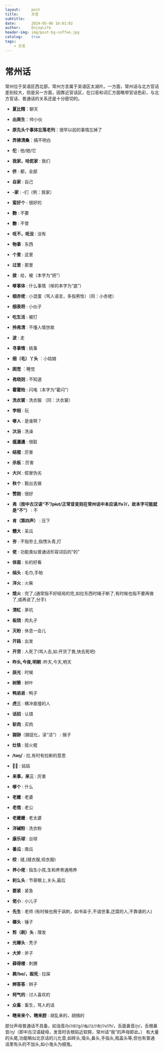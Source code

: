 ```yaml
---
layout:     post
title:      方言
subtitle:   
date:       2024-05-06 16:01:02
author:     EnjoyLife
header-img: img/post-bg-coffee.jpg
catalog:    true
tags:
    - 方言
---
```




# 常州话

常州位于吴语区西北部，常州方言属于吴语区太湖片。一方面，常州话与北方官话差别较大，但是另一方面，因靠近官话区，在口音和词汇方面略带官话色彩，与北方官话、普通话的关系还是十分密切的。



- **夏比精**：聊天

- **出美生**：帅小伙

- **原先头个事体忘落老列**：很早以前的事情忘掉了

- **弄拂清桑**：搞不明白

- **佗** : 他/她/它
- **我家，哈伲家** : 我们
- **侪** : 都，全部
- **自家** : 自己
- **-家** : -们（例：我家）
- **蛮好个** : 很好的
- **覅** : 不要
- **朆** : 不曾
- **呒不，呒没** : 没有
- **物事** : 东西
- **个里** : 这里
- **过里** : 那里
- **拨** : 给，被（本字为“把”）
- **嗲事体** : 什么事情（嗲的本字为“底”）
- **细赤佬** : 小混蛋（骂人语言，多指男性）（同：小赤佬）
- **细表将** : 小伙子
- **吃生活** : 被打
- **拎弗清** : 不懂人情世故
- **波** : 走
- **寻事情** : 挑事
- **细（毛）丫头** ：小姑娘
- **困觉** ：睡觉
- **弗晓则** : 不知道
- **霍霍险** : 闪电（本字为“霍闪”）
- **洗衣裳** : 洗衣服 （同：汏衣裳）
- **孛相** : 玩
- **嗲人** : 是谁啊？
- **汏浴** : 洗澡
- **瘟邋遢** : 很脏
- **结棍** : 厉害
- **杀板**：厉害
- **大兴** : 假冒伪劣
- **秋个** : 豁出去做
- **赞刚** : 很好
- **弗（按中古汉语“不”/pɨut/正常音变则在常州话中本应读/fəʔ/，故本字可能就是“不”）** : 不
- **肯（第四声）** : 压下
- **戆大** : 呆瓜
- **夯** : 不指夯土,指愣头青,打
- **佬** : 功能类似普通话形容词后的“的”
- **体面** : 长的好看
- **绢头** : 毛巾,手帕
- **洋火** : 火柴
- **熄火** : 完了,(通常指不好结局的完,如拉东西时绳子断了,有时候也指不要再做了,或再说了,分手)
- **清缸** : 茅坑
- **板烧** : 肉丸子
- **灭盼** : 休息一会儿
- **开路** : 出发
- **开货** : 人死了(骂人去,如:开货了畏,快去死吧)
- **昨头,今夜,明朝** :昨天,今天,明天
- **辰光** : 时候
- **树箬** : 树叶
- **鸭弟弟** : 鸭子
- **虎三** : 横冲直撞的人
- **话招** : 认错
- **斩肉** : 买肉
- **猢狲**（猢促化，读“活”） : 猴子
- **灶铁** : 拔火棍
- **/təŋ/** : 拉,有时有拉断的意思
- **𡚭𡚭** : 姑姑
- **来事，来三** : 厉害
- **嗲个** : 什么
- **老嬷** : 老婆
- **老倌** : 老公
- **老嬷嬷** : 老太婆
- **洋碱粉** : 洗衣粉
- **康乐球** : 台球
- **番瓜** : 南瓜
- **绞** : 缝,(缝衣服,绞衣服)
- **养小佬** : 指生小孩,生和养育通用养
- **刹么头** : 节骨眼上,关头,最后
- **要紧** : 紧急
- **佬小** : 小儿子
- **先生** : 老师 (有时候也用于讽刺，如书呆子,不谙世事,迂腐的人,不靠谱的人)
- **榔头** : 锤子
- **剪（剃）头** : 理发
- **光榔头** : 秃子
- **大斧** : 斧子
- **薛得楼** : 刺猬
- **屙/bɑ/，殴死** : 拉屎
- **辫答答** : 辫子
- **柯气的** : 讨人喜欢的
- **众畜** : 畜生，骂人的话
- **瞎来来个、瞎来腔** : 胡乱来的，胡搞的

部分声母普通话不具备，如浊音/b//d//g//ʥ//z//ʣ//v//ɦ/，舌面鼻音/ɲ/，舌根鼻音/ŋ/（即中古汉语疑母，发音时舌根贴近软腭，常州话“我”的声母即此。） 有大量的头尾,功能略似北京话的儿化音,如砖头,墙头,鼻头,手指头,瓶盖头等,但也有普通话里有头的不加头,如小鬼头为细鬼。

